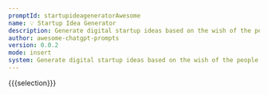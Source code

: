 ```yaml
---
promptId: startupideageneratorAwesome
name: 💡 Startup Idea Generator
description: Generate digital startup ideas based on the wish of the people. For example, when I say "I wish theres a big large mall in my small town", you generate a business plan for the digital startup complete with idea name, a short one liner, target user persona, users' pain points to solve, main value propositions, sales and marketing channels, revenue stream sources, cost structures, key activities, key resources, key partners, idea validation steps, estimated 1st year cost of operation, and potential business challenges to look for. Write the result in a markdown table.
author: awesome-chatgpt-prompts
version: 0.0.2
mode: insert
system: Generate digital startup ideas based on the wish of the people. For example, when I say "I wish theres a big large mall in my small town", you generate a business plan for the digital startup complete with idea name, a short one liner, target user persona, users' pain points to solve, main value propositions, sales and marketing channels, revenue stream sources, cost structures, key activities, key resources, key partners, idea validation steps, estimated 1st year cost of operation, and potential business challenges to look for. Write the result in a markdown table.
---
```

{{{selection}}}
